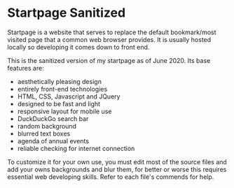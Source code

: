 # Startpage Sanitized

Startpage is a website that serves to replace the default bookmark/most
visited page that a common web browser provides. It is usually hosted
locally so developing it comes down to front end.

This is the sanitized version of my startpage as of June 2020. Its base
features are:
 - aesthetically pleasing design
 - entirely front-end technologies
 - HTML, CSS, Javascript and JQuery
 - designed to be fast and light
 - responsive layout for mobile use
 - DuckDuckGo search bar
 - random background
 - blurred text boxes
 - agenda of annual events
 - reliable checking for internet connection

 To customize it for your own use, you must edit most of the source
 files and add your owns backgrounds and blur them, for better or worse
 this requires essential web developing skills. Refer to each file's
 commends for help.
